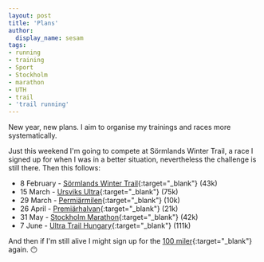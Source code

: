 ```yaml
---
layout: post
title: 'Plans'
author:
  display_name: sesam
tags:
- running
- training
- Sport
- Stockholm
- marathon
- UTH
- trail
- 'trail running'
---
```

New year, new plans. I aim to organise my trainings and races more systematically.

Just this weekend I'm going to compete at Sörmlands Winter Trail, a race I signed up for when I was in a better situation, nevertheless the challenge is still there. Then this follows:

* 8 February - [Sörmlands Winter Trail](https://www.sormlands-winter-trail.com/){:target="_blank"} (43k)
* 15 March - [Ursviks Ultra](https://www.ursvikultra.se/information){:target="_blank"} (75k)
* 29 March - [Permiärmilen](https://www.stockholmmarathon.se/premiarmilen/){:target="_blank"} (10k)
* 26 April - [Premiärhalvan](https://www.stockholmmarathon.se/premiarhalvan/){:target="_blank"} (21k)
* 31 May - [Stockholm Marathon](https://www.stockholmmarathon.se/){:target="_blank"} (42k)
* 7 June - [Ultra Trail Hungary](https://ultratrail.hu/en/){:target="_blank"} (111k)

And then if I'm still alive I might sign up for the [100 miler](https://www.sormlands100.com/100-miles){:target="_blank"} again. 😶
